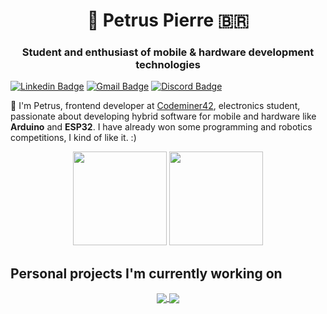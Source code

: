 <h1 align="center">🎈 Petrus Pierre 🇧🇷</h1>
<h3 align="center">Student and enthusiast of mobile & hardware development technologies</h3>

[![Linkedin Badge](https://img.shields.io/badge/-Petrus%20Pierre-6633cc?style=flat-square&logo=Linkedin&logoColor=white&link=https://www.linkedin.com/in/petrus-pierre-3054ba18a/)](https://www.linkedin.com/in/petrus-pierre-3054ba18a/) 
[![Gmail Badge](https://img.shields.io/badge/-petrus.tsx@gmail.com-6633cc?style=flat-square&logo=Gmail&logoColor=white&link=mailto:petrus.tsx@gmail.com)](mailto:gomeslucianogabriel@gmail.com)
[![Discord Badge](https://img.shields.io/badge/-petrus%230958-6633cc?style=flat-square&logo=Discord&logoColor=white&link=mailto:petrus.tsx@gmail.com)](https://discord.com)

🖖 I'm Petrus, frontend developer at [Codeminer42](https://www.codeminer42.com), electronics student, passionate about developing hybrid software for mobile and hardware like **Arduino** and **ESP32**. I have already won some programming and robotics competitions, I kind of like it. :)

<p align="center">
  <img height=150 src="https://github-readme-stats.vercel.app/api?username=petruspierre&show_icons=true&theme=jolly&hide_border=true&hide=stars&count_private=true">
  <img height=150 src="https://github-readme-stats.vercel.app/api/top-langs/?username=petruspierre&show_icons=true&hide_border=true&layout=compact&theme=jolly">
</p>

## Personal projects I'm currently working on

<p align="center">
  <a href="https://github.com/petruspierre/resumify">
    <img align="center" src="https://github-readme-stats.vercel.app/api/pin/?username=petruspierre&repo=resumify&theme=jolly&hide_border=true" />
  </a>
  <a href="https://github.com/petruspierre/sergiobot">
    <img align="center" src="https://github-readme-stats.vercel.app/api/pin/?username=petruspierre&repo=sergiobot&theme=jolly&hide_border=true" />
  </a>
</p>
